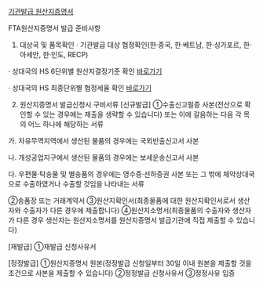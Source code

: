 [기관발급 원산지증명서](https://www.customs.go.kr/ftaportalkor/cm/cntnts/cntntsView.do?mi=3402&cntntsId=1062)

FTA원산지증명서 발급 준비사항
1. 대상국 및 품목확인
· 기관발급 대상 협정확인(한·중국, 한·베트남, 한·싱가포르, 한·아세안, 한·인도, RECP)

· 상대국의 HS 6단위별 원산지결정기준 확인 [바로가기](https://www.customs.go.kr/ftaportalkor/ad/ftaTrtyPsr/psr.do?mi=3528)

· 상대국의 HS 최종단위별 협정세율 확인 [바로가기](https://www.customs.go.kr/ftaportalkor/ad/ftaCnvn/txrtInfo.do?mi=3526)

2. 원산지증명서 발급신청시 구비서류
[신규발급]
①수출신고필증 사본(전산으로 확인할 수 있는 경우에는 제출을 생략할 수 있습니다) 또는 이에 갈음하는 다음 각 목의 어느 하나에 해당하는 서류

가. 자유무역지역에서 생산된 물품의 경우에는 국외반출신고서 사본

나. 개성공업지구에서 생산된 물품의 경우에는 보세운송신고서 사본

다. 우편물·탁송물 및 별송품의 경우에는 영수증·선하증권 사본 또는 그 밖에 체약상대국으로 수출하였거나 수출할 것임을 나타내는 서류

②송품장 또는 거래계약서
③원산지확인서(최종물품에 대한 원산지확인서로서 생산자와 수출자가 다른 경우에 제출합니다)
④원산지소명서(최종물품의 수출자와 생산자가 다른 경우 생산자는 원산지소명서를 원산지증명서 발급기관에 직접 제출할 수 있습니다)

[재발급]
①재발급 신청사유서

[정정발급]
①원산지증명서 원본(정정발급 신청일부터 30일 이내 원본을 제출할 것을 조건으로 사본을 제출할 수 있습니다)
②정정발급 신청사유서
③정정사유 입증 
